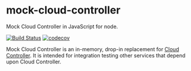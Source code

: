 # mock-cloud-controller
Mock Cloud Controller in JavaScript for node.

[![Build Status](https://travis-ci.org/jberney/mock-cloud-controller.svg?branch=master)](https://travis-ci.org/jberney/mock-cloud-controller) [![codecov](https://codecov.io/gh/jberney/mock-cloud-controller/branch/master/graph/badge.svg)](https://codecov.io/gh/jberney/mock-cloud-controller)

Mock Cloud Controller is an in-memory, drop-in replacement for [Cloud Controller](https://apidocs.cloudfoundry.org/). It is intended for integration testing other services that depend upon Cloud Controller.
